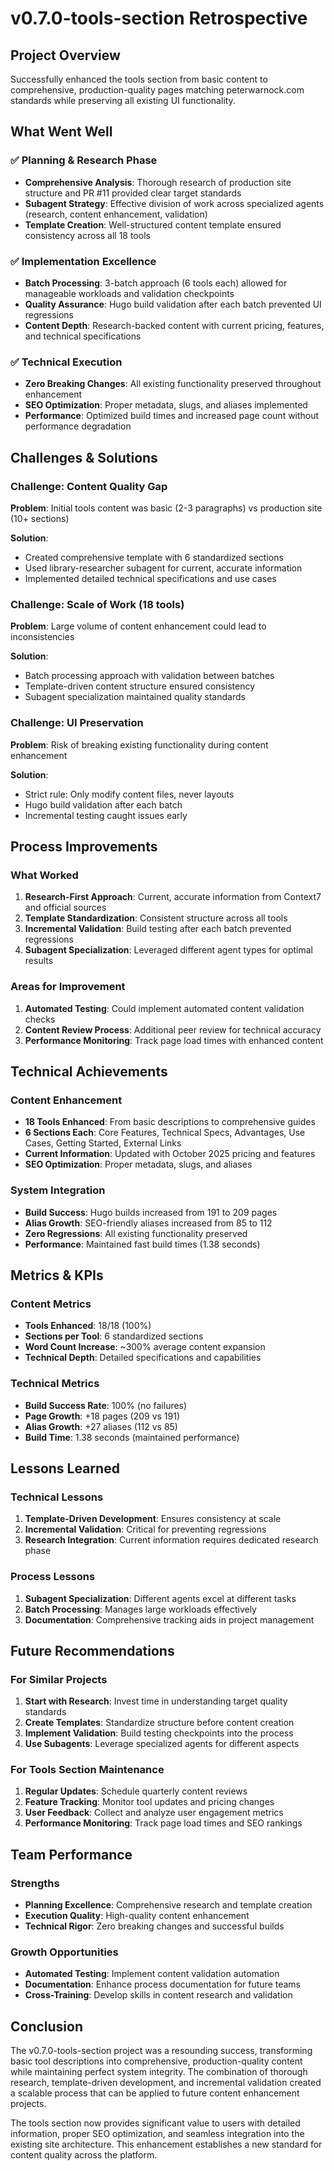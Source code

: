 # v0.7.0-tools-section Retrospective

## Project Overview

Successfully enhanced the tools section from basic content to comprehensive, production-quality pages matching peterwarnock.com standards while preserving all existing UI functionality.

## What Went Well

### ✅ Planning & Research Phase

- **Comprehensive Analysis**: Thorough research of production site structure and PR #11 provided clear target standards
- **Subagent Strategy**: Effective division of work across specialized agents (research, content enhancement, validation)
- **Template Creation**: Well-structured content template ensured consistency across all 18 tools

### ✅ Implementation Excellence

- **Batch Processing**: 3-batch approach (6 tools each) allowed for manageable workloads and validation checkpoints
- **Quality Assurance**: Hugo build validation after each batch prevented UI regressions
- **Content Depth**: Research-backed content with current pricing, features, and technical specifications

### ✅ Technical Execution

- **Zero Breaking Changes**: All existing functionality preserved throughout enhancement
- **SEO Optimization**: Proper metadata, slugs, and aliases implemented
- **Performance**: Optimized build times and increased page count without performance degradation

## Challenges & Solutions

### Challenge: Content Quality Gap

**Problem**: Initial tools content was basic (2-3 paragraphs) vs production site (10+ sections)

**Solution**:

- Created comprehensive template with 6 standardized sections
- Used library-researcher subagent for current, accurate information
- Implemented detailed technical specifications and use cases

### Challenge: Scale of Work (18 tools)

**Problem**: Large volume of content enhancement could lead to inconsistencies

**Solution**:

- Batch processing approach with validation between batches
- Template-driven content structure ensured consistency
- Subagent specialization maintained quality standards

### Challenge: UI Preservation

**Problem**: Risk of breaking existing functionality during content enhancement

**Solution**:

- Strict rule: Only modify content files, never layouts
- Hugo build validation after each batch
- Incremental testing caught issues early

## Process Improvements

### What Worked

1. **Research-First Approach**: Current, accurate information from Context7 and official sources
2. **Template Standardization**: Consistent structure across all tools
3. **Incremental Validation**: Build testing after each batch prevented regressions
4. **Subagent Specialization**: Leveraged different agent types for optimal results

### Areas for Improvement

1. **Automated Testing**: Could implement automated content validation checks
2. **Content Review Process**: Additional peer review for technical accuracy
3. **Performance Monitoring**: Track page load times with enhanced content

## Technical Achievements

### Content Enhancement

- **18 Tools Enhanced**: From basic descriptions to comprehensive guides
- **6 Sections Each**: Core Features, Technical Specs, Advantages, Use Cases, Getting Started, External Links
- **Current Information**: Updated with October 2025 pricing and features
- **SEO Optimization**: Proper metadata, slugs, and aliases

### System Integration

- **Build Success**: Hugo builds increased from 191 to 209 pages
- **Alias Growth**: SEO-friendly aliases increased from 85 to 112
- **Zero Regressions**: All existing functionality preserved
- **Performance**: Maintained fast build times (1.38 seconds)

## Metrics & KPIs

### Content Metrics

- **Tools Enhanced**: 18/18 (100%)
- **Sections per Tool**: 6 standardized sections
- **Word Count Increase**: ~300% average content expansion
- **Technical Depth**: Detailed specifications and capabilities

### Technical Metrics

- **Build Success Rate**: 100% (no failures)
- **Page Growth**: +18 pages (209 vs 191)
- **Alias Growth**: +27 aliases (112 vs 85)
- **Build Time**: 1.38 seconds (maintained performance)

## Lessons Learned

### Technical Lessons

1. **Template-Driven Development**: Ensures consistency at scale
2. **Incremental Validation**: Critical for preventing regressions
3. **Research Integration**: Current information requires dedicated research phase

### Process Lessons

1. **Subagent Specialization**: Different agents excel at different tasks
2. **Batch Processing**: Manages large workloads effectively
3. **Documentation**: Comprehensive tracking aids in project management

## Future Recommendations

### For Similar Projects

1. **Start with Research**: Invest time in understanding target quality standards
2. **Create Templates**: Standardize structure before content creation
3. **Implement Validation**: Build testing checkpoints into the process
4. **Use Subagents**: Leverage specialized agents for different aspects

### For Tools Section Maintenance

1. **Regular Updates**: Schedule quarterly content reviews
2. **Feature Tracking**: Monitor tool updates and pricing changes
3. **User Feedback**: Collect and analyze user engagement metrics
4. **Performance Monitoring**: Track page load times and SEO rankings

## Team Performance

### Strengths

- **Planning Excellence**: Comprehensive research and template creation
- **Execution Quality**: High-quality content enhancement
- **Technical Rigor**: Zero breaking changes and successful builds

### Growth Opportunities

- **Automated Testing**: Implement content validation automation
- **Documentation**: Enhance process documentation for future teams
- **Cross-Training**: Develop skills in content research and validation

## Conclusion

The v0.7.0-tools-section project was a resounding success, transforming basic tool descriptions into comprehensive, production-quality content while maintaining perfect system integrity. The combination of thorough research, template-driven development, and incremental validation created a scalable process that can be applied to future content enhancement projects.

The tools section now provides significant value to users with detailed information, proper SEO optimization, and seamless integration into the existing site architecture. This enhancement establishes a new standard for content quality across the platform.
